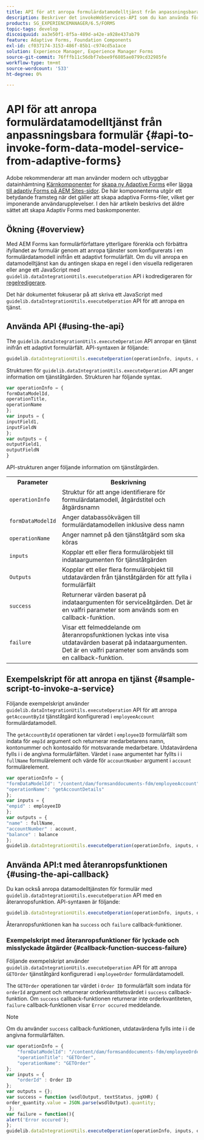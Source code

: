 ```yaml
---
title: API för att anropa formulärdatamodelltjänst från anpassningsbara formulär
description: Beskriver det invokeWebServices-API som du kan använda för att anropa webbtjänster som skrivits i WSDL inifrån ett adaptivt formulärfält.
products: SG_EXPERIENCEMANAGER/6.5/FORMS
topic-tags: develop
discoiquuid: aa3e50f1-8f5a-489d-a42e-a928e437ab79
feature: Adaptive Forms, Foundation Components
exl-id: cf037174-3153-486f-85b1-c974cd5a1ace
solution: Experience Manager, Experience Manager Forms
source-git-commit: 76fffb11c56dbf7ebee9f6805ae0799cd32985fe
workflow-type: tm+mt
source-wordcount: '533'
ht-degree: 0%

---
```


# API för att anropa formulärdatamodelltjänst från anpassningsbara formulär {#api-to-invoke-form-data-model-service-from-adaptive-forms}

<span class="preview"> Adobe rekommenderar att man använder modern och utbyggbar datainhämtning [Kärnkomponenter](https://experienceleague.adobe.com/docs/experience-manager-core-components/using/adaptive-forms/introduction.html) for [skapa ny Adaptive Forms](/help/forms/using/create-an-adaptive-form-core-components.md) eller [lägga till adaptiv Forms på AEM Sites-sidor](/help/forms/using/create-or-add-an-adaptive-form-to-aem-sites-page.md). De här komponenterna utgör ett betydande framsteg när det gäller att skapa adaptiva Forms-filer, vilket ger imponerande användarupplevelser. I den här artikeln beskrivs det äldre sättet att skapa Adaptiv Forms med baskomponenter. </span>

## Ökning {#overview}

Med AEM Forms kan formulärförfattare ytterligare förenkla och förbättra ifyllandet av formulär genom att anropa tjänster som konfigurerats i en formulärdatamodell inifrån ett adaptivt formulärfält. Om du vill anropa en datamodelltjänst kan du antingen skapa en regel i den visuella redigeraren eller ange ett JavaScript med `guidelib.dataIntegrationUtils.executeOperation` API i kodredigeraren för [regelredigerare](/help/forms/using/rule-editor.md).

Det här dokumentet fokuserar på att skriva ett JavaScript med `guidelib.dataIntegrationUtils.executeOperation` API för att anropa en tjänst.

## Använda API {#using-the-api}

The `guidelib.dataIntegrationUtils.executeOperation` API anropar en tjänst inifrån ett adaptivt formulärfält. API-syntaxen är följande:

```javascript
guidelib.dataIntegrationUtils.executeOperation(operationInfo, inputs, outputs)
```

Strukturen för `guidelib.dataIntegrationUtils.executeOperation` API anger information om tjänståtgärden. Strukturen har följande syntax.

```javascript
var operationInfo = {
formDataModelId,
operationTitle,
operationName
};
var inputs = {
inputField1,
inputFieldN
};
var outputs = {
outputField1,
outputFieldN
}
```

API-strukturen anger följande information om tjänståtgärden.

<table>
 <tbody>
  <tr>
   <th>Parameter</th>
   <th>Beskrivning</th>
  </tr>
  <tr>
   <td><code>operationInfo</code></td>
   <td>Struktur för att ange identifierare för formulärdatamodell, åtgärdstitel och åtgärdsnamn</td>
  </tr>
  <tr>
   <td><code>formDataModelId</code></td>
   <td>Anger databassökvägen till formulärdatamodellen inklusive dess namn</td>
  </tr>
  <tr>
   <td><code>operationName</code></td>
   <td>Anger namnet på den tjänståtgärd som ska köras</td>
  </tr>
  <tr>
   <td><code>inputs</code></td>
   <td>Kopplar ett eller flera formulärobjekt till indataargumenten för tjänståtgärden</td>
  </tr>
  <tr>
   <td><code>Outputs</code></td>
   <td>Kopplar ett eller flera formulärobjekt till utdatavärden från tjänståtgärden för att fylla i formulärfält<br /> </td>
  </tr>
  <tr>
   <td><code>success</code></td>
   <td>Returnerar värden baserat på indataargumenten för serviceåtgärden. Det är en valfri parameter som används som en callback-funktion.<br /> </td>
  </tr>
  <tr>
   <td><code>failure</code></td>
   <td>Visar ett felmeddelande om återanropsfunktionen lyckas inte visa utdatavärden baserat på indataargumenten. Det är en valfri parameter som används som en callback-funktion.<br /> </td>
  </tr>
 </tbody>
</table>

## Exempelskript för att anropa en tjänst {#sample-script-to-invoke-a-service}

Följande exempelskript använder `guidelib.dataIntegrationUtils.executeOperation` API för att anropa `getAccountById` tjänståtgärd konfigurerad i `employeeAccount` formulärdatamodell.

The `getAccountById` operationen tar värdet i `employeeID` formulärfält som indata för `empId` argument och returnerar medarbetarens namn, kontonummer och kontosaldo för motsvarande medarbetare. Utdatavärdena fylls i i de angivna formulärfälten. Värdet i `name` argumentet har fyllts i i `fullName` formulärelement och värde för `accountNumber` argument i `account` formulärelement.

```javascript
var operationInfo = {
"formDataModelId": "/content/dam/formsanddocuments-fdm/employeeAccount",
"operationName": "getAccountDetails"
};
var inputs = {
"empid" : employeeID
};
var outputs = {
"name" : fullName,
"accountNumber" : account,
"balance" : balance
};
guidelib.dataIntegrationUtils.executeOperation(operationInfo, inputs, outputs);
```

## Använda API:t med återanropsfunktionen {#using-the-api-callback}

Du kan också anropa datamodelltjänsten för formulär med `guidelib.dataIntegrationUtils.executeOperation` API med en återanropsfunktion. API-syntaxen är följande:

```javascript
guidelib.dataIntegrationUtils.executeOperation(operationInfo, inputs, outputs, callbackFunction)
```

Återanropsfunktionen kan ha `success` och `failure` callback-funktioner.

### Exempelskript med återanropsfunktioner för lyckade och misslyckade åtgärder {#callback-function-success-failure}

Följande exempelskript använder `guidelib.dataIntegrationUtils.executeOperation` API för att anropa `GETOrder` tjänståtgärd konfigurerad i `employeeOrder` formulärdatamodell.

The `GETOrder` operationen tar värdet i `Order ID` formulärfält som indata för `orderId` argument och returnerar orderkvantitetsvärdet i `success` callback-funktion.  Om `success` callback-funktionen returnerar inte orderkvantiteten, `failure` callback-funktionen visar `Error occured` meddelande.

>[!NOTE]
>
>Om du använder `success` callback-funktionen, utdatavärdena fylls inte i i de angivna formulärfälten.

```javascript
var operationInfo = {
    "formDataModelId": "/content/dam/formsanddocuments-fdm/employeeOrder",
    "operationTitle": "GETOrder",
    "operationName": "GETOrder"
};
var inputs = {
    "orderId" : Order ID
};
var outputs = {};
var success = function (wsdlOutput, textStatus, jqXHR) {
order_quantity.value = JSON.parse(wsdlOutput).quantity;
 };
var failure = function(){
alert('Error occured');
};
guidelib.dataIntegrationUtils.executeOperation(operationInfo, inputs, outputs, success, failure);
```

